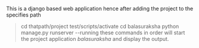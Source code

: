 This is a django based web application 
hence after adding the project to the specifies path 
>cd thatpath/project
>test/scripts/activate
>cd balasuraksha
>python manage.py runserver
--running these commands in order will start the project application _balasuraksha_ and display the output. 
